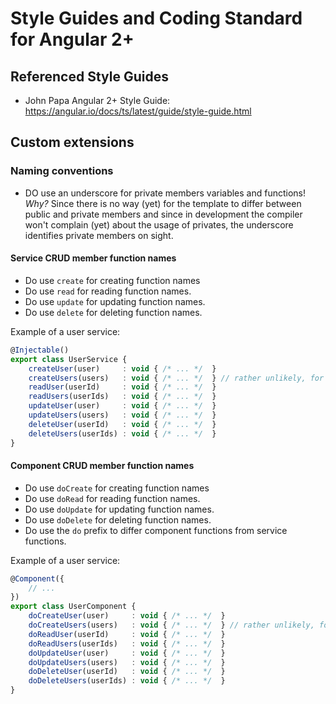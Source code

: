 Style Guides and Coding Standard for Angular 2+
===============================================


Referenced Style Guides
-----------------------

* John Papa Angular 2+ Style Guide:  
    https://angular.io/docs/ts/latest/guide/style-guide.html


Custom extensions
-----------------

### Naming conventions

* DO use an underscore for private members variables and functions!
  _Why?_ Since there is no way (yet) for the template to differ between
  public and private members and since in development the compiler
  won't complain (yet) about the usage of privates, the underscore
  identifies private members on sight.

#### Service CRUD member function names

* Do use `create` for creating function names
* Do use `read` for reading function names.
* Do use `update` for updating function names.
* Do use `delete` for deleting function names.

Example of a user service:
```javascript
@Injectable()
export class UserService {
    createUser(user)     : void { /* ... */  }
    createUsers(users)   : void { /* ... */  } // rather unlikely, for population
    readUser(userId)     : void { /* ... */  }
    readUsers(userIds)   : void { /* ... */  }
    updateUser(user)     : void { /* ... */  }
    updateUsers(users)   : void { /* ... */  }
    deleteUser(userId)   : void { /* ... */  }
    deleteUsers(userIds) : void { /* ... */  }
}
```


#### Component CRUD member function names

* Do use `doCreate` for creating function names
* Do use `doRead` for reading function names.
* Do use `doUpdate` for updating function names.
* Do use `doDelete` for deleting function names.
* Do use the `do` prefix to differ component functions from
  service functions.

Example of a user service:
```javascript
@Component({
    // ...
})
export class UserComponent {
    doCreateUser(user)     : void { /* ... */  }
    doCreateUsers(users)   : void { /* ... */  } // rather unlikely, for population
    doReadUser(userId)     : void { /* ... */  }
    doReadUsers(userIds)   : void { /* ... */  }
    doUpdateUser(user)     : void { /* ... */  }
    doUpdateUsers(users)   : void { /* ... */  }
    doDeleteUser(userId)   : void { /* ... */  }
    doDeleteUsers(userIds) : void { /* ... */  }
}
```
